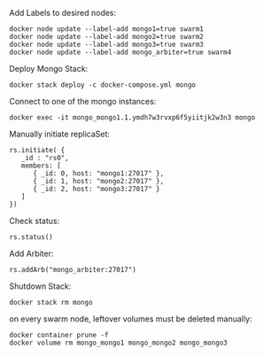 
Add Labels to desired nodes:
```
docker node update --label-add mongo1=true swarm1
docker node update --label-add mongo2=true swarm2
docker node update --label-add mongo3=true swarm3
docker node update --label-add mongo_arbiter=true swarm4
```

Deploy Mongo Stack:
```
docker stack deploy -c docker-compose.yml mongo
```

Connect to one of the mongo instances:
```
docker exec -it mongo_mongo1.1.ymdh7w3rvxp6f5yiitjk2w3n3 mongo
```

Manually initiate replicaSet:
```
rs.initiate( {
   _id : "rs0",
   members: [
      { _id: 0, host: "mongo1:27017" },
      { _id: 1, host: "mongo2:27017" },
      { _id: 2, host: "mongo3:27017" }
   ]
})
```
Check status:
```
rs.status()
```

Add Arbiter:
```
rs.addArb("mongo_arbiter:27017")
```

Shutdown Stack:
```
docker stack rm mongo
```
on every swarm node, leftover volumes must be deleted manually:
```
docker container prune -f
docker volume rm mongo_mongo1 mongo_mongo2 mongo_mongo3
```
